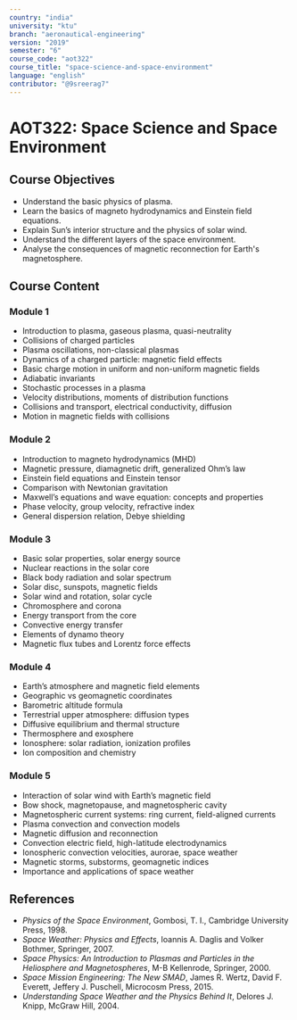 ```yaml
---
country: "india"
university: "ktu"
branch: "aeronautical-engineering"
version: "2019"
semester: "6"
course_code: "aot322"
course_title: "space-science-and-space-environment"
language: "english"
contributor: "@9sreerag7"
---
```


# AOT322: Space Science and Space Environment

## Course Objectives

- Understand the basic physics of plasma.
- Learn the basics of magneto hydrodynamics and Einstein field equations.
- Explain Sun’s interior structure and the physics of solar wind.
- Understand the different layers of the space environment.
- Analyse the consequences of magnetic reconnection for Earth's magnetosphere.

## Course Content

### Module 1
- Introduction to plasma, gaseous plasma, quasi-neutrality
- Collisions of charged particles
- Plasma oscillations, non-classical plasmas
- Dynamics of a charged particle: magnetic field effects
- Basic charge motion in uniform and non-uniform magnetic fields
- Adiabatic invariants
- Stochastic processes in a plasma
- Velocity distributions, moments of distribution functions
- Collisions and transport, electrical conductivity, diffusion
- Motion in magnetic fields with collisions

### Module 2
- Introduction to magneto hydrodynamics (MHD)
- Magnetic pressure, diamagnetic drift, generalized Ohm’s law
- Einstein field equations and Einstein tensor
- Comparison with Newtonian gravitation
- Maxwell’s equations and wave equation: concepts and properties
- Phase velocity, group velocity, refractive index
- General dispersion relation, Debye shielding

### Module 3
- Basic solar properties, solar energy source
- Nuclear reactions in the solar core
- Black body radiation and solar spectrum
- Solar disc, sunspots, magnetic fields
- Solar wind and rotation, solar cycle
- Chromosphere and corona
- Energy transport from the core
- Convective energy transfer
- Elements of dynamo theory
- Magnetic flux tubes and Lorentz force effects

### Module 4
- Earth’s atmosphere and magnetic field elements
- Geographic vs geomagnetic coordinates
- Barometric altitude formula
- Terrestrial upper atmosphere: diffusion types
- Diffusive equilibrium and thermal structure
- Thermosphere and exosphere
- Ionosphere: solar radiation, ionization profiles
- Ion composition and chemistry

### Module 5
- Interaction of solar wind with Earth’s magnetic field
- Bow shock, magnetopause, and magnetospheric cavity
- Magnetospheric current systems: ring current, field-aligned currents
- Plasma convection and convection models
- Magnetic diffusion and reconnection
- Convection electric field, high-latitude electrodynamics
- Ionospheric convection velocities, aurorae, space weather
- Magnetic storms, substorms, geomagnetic indices
- Importance and applications of space weather

## References

- *Physics of the Space Environment*, Gombosi, T. I., Cambridge University Press, 1998.
- *Space Weather: Physics and Effects*, Ioannis A. Daglis and Volker Bothmer, Springer, 2007.
- *Space Physics: An Introduction to Plasmas and Particles in the Heliosphere and Magnetospheres*, M-B Kellenrode, Springer, 2000.
- *Space Mission Engineering: The New SMAD*, James R. Wertz, David F. Everett, Jeffery J. Puschell, Microcosm Press, 2015.
- *Understanding Space Weather and the Physics Behind It*, Delores J. Knipp, McGraw Hill, 2004.
